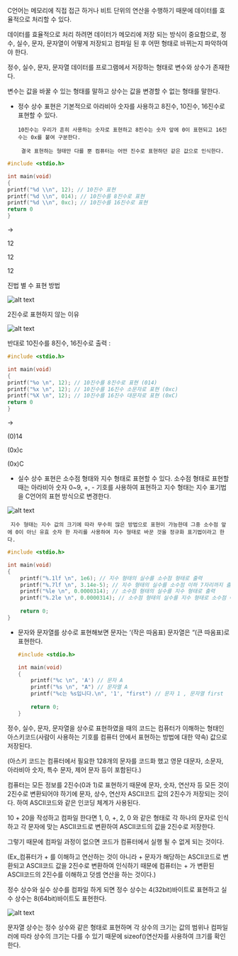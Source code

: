 C언어는 메모리에 직접 접근 하거나 비트 단위의 연산을 수행하기 때문에 데이터를 효율적으로 처리할 수 있다. 

데이터를 효율적으로 처리 하려면 데이터가 메모리에 저장 되는 방식이 중요함으로, 정수, 실수, 문자, 문자열이 어떻게 저장되고 컴파일 된 후 어떤 형태로 바뀌는지 파악하여야 한다.

정수, 실수, 문자, 문자열 데이터를 프로그램에서 저장하는 형태로 변수와 상수가 존재한다.

변수는 값을 바꿀 수 있는 형태를 말하고 상수는 값을 변경할 수 없는 형태를 말한다.

- 정수 상수 표현은 기본적으로 아라비아 숫자를 사용하고 8진수, 10진수, 16진수로 표현할 수 있다.

      10진수는 우리가 흔히 사용하는 숫자로 표현하고 8진수는 숫자 앞에 0이 표현되고 16진수는 0x를 붙여 구분한다.

       결국 표현하는 형태만 다를 뿐 컴퓨터는 어떤 진수로 표현하던 같은 값으로 인식한다.

```c
#include <stdio.h>

int main(void)
{
printf("%d \\n", 12); // 10진수 표현
printf("%d \\n", 014); // 10진수를 8진수로 표현
printf("%d \\n", 0xc); // 10진수를 16진수로 표현
return 0
}
```

→

12

12

12

진법 별 수 표현 방법

![alt text](image.png)

2진수로 표현하지 않는 이유

![alt text](image-1.png)

반대로 10진수를 8진수, 16진수로 출력 : 

```c
#include <stdio.h>

int main(void)
{
printf("%o \n", 12); // 10진수를 8진수로 표현 (014)
printf("%x \n", 12); // 10진수를 16진수 소문자로 표현 (0xc)
printf("%X \n", 12); // 10진수를 16진수 대문자로 표현 (0xC)
return 0
}
```

→

(0)14 

(0x)c 

(0x)C 

 

- 실수 상수 표현은 소수점 형태와 지수 형태로 표현할 수 있다. 소수점 형태로 표현할 때는 아라비아 숫자 0~9, +, - 기호를 사용하여 표현하고 지수 형태는 지수 표기법을 C언어의 표현 방식으로  변경한다.

![alt text](image-2.png)

     지수 형태는 지수 값의 크기에 따라 무수히 많은 방법으로 표현이 가능한데 그중 소수점 앞에 0이 아닌 유효 숫자 한 자리를 사용하여 지수 형태로 바꾼 것을 정규화 표기법이라고 한다.

```c
#include <stdio.h>

int main(void)
{
    printf("%.1lf \n", 1e6); // 지수 형태의 실수를 소수점 형태로 출력
    printf("%.7lf \n", 3.14e-5); // 지수 형태의 실수를 소수점 이하 7자리까지 출력
    printf("%le \n", 0.0000314); // 소수점 형태의 실수를 지수 형태로 출력 
    printf("%.2le \n", 0.0000314); // 소수점 형태의 실수를 지수 형태로 소수점 이하 2자리까지 출력
    
    return 0;
}
```

- 문자와 문자열를 상수로 표현해보면 문자는 ‘(작은 따옴표) 문자열은 “(큰 따옴표)로 표현한다.
    
    ```c
    #include <stdio.h>
    
    int main(void)
    {
        printf("%c \n", 'A') // 문자 A
        printf("%s \n", "A") // 문자열 A
        printf("%c는 %s입니다.\n", '1', "first") // 문자 1 , 문자열 first
        
        return 0;
    }
    
    ```
    

정수, 실수, 문자, 문자열을 상수로 표현하였을 때의 코드는 컴퓨터가 이해하는 형태인 아스키코드(사람이 사용하는 기호를 컴퓨터 안에서 표현하는 방법에 대한 약속) 값으로 저장된다.

(아스키 코드는  컴퓨터에서 필요한 128개의 문자를 코드화 했고 영문 대문자, 소문자, 아라비아 숫자, 특수 문자, 제어 문자 등이 포함된다.)

컴퓨터는 모든 정보를 2진수(0과 1)로 표현하기 때문에 문자, 숫자, 연산자 등 모든 것이 2진수로 변환되어야 하기에 문자, 상수, 연산자 ASCII코드 값의 2진수가 저장되는 것이다. 하여 ASCII코드와 같은 인코딩 체계가 사용된다.

10 + 20을 작성하고 컴파일 한다면 1, 0, +, 2, 0 와 같은 형태로 각 하나의 문자로 인식하고 각 문자에 맞는 ASCII코드로 변환하여 ASCII코드의 값을 2진수로 저장한다. 

그렇기 때문에 컴파일 과정이 없으면 코드가 컴퓨터에서 실행 될 수 없게 되는 것이다.

(Ex_컴퓨터가 + 를 이해하고 연산하는 것이 아니라 + 문자가 해당하는 ASCII코드로 변환되고 ASCII코드 값을 2진수로 변환하여 인식하기 때문에 컴퓨터는 + 가 변환된 ASCII코드의 2진수를 이해하고 덧셈 연산을 하는 것이다.)

정수 상수와 실수 상수를 컴파일 하게 되면 정수 상수는 4(32bit)바이트로 표현하고 실수 상수는 8(64bit)바이트도 표현한다.

![alt text](image-3.png)

문자열 상수는 정수 상수와 같은 형태로 표현하며 각 상수의 크기는 값의 범위나 컴파일러에 따라 상수의 크기는 다를 수 있기 때문에 sizeof()연산자를 사용하여 크기를 확인한다.